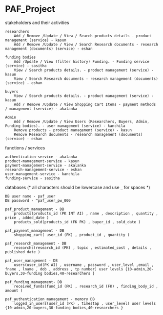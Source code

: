 # PAF_Project

stakeholders and their activities 

	researchers 
		Add / Remove /Update / View / Search products details - product management (service) - kasun
		Add / Remove /Update / View / Search Research documents - research management (documents) (service) - eshan

	funding bodies
		Add /Update / View (filter history) Funding. - Funding service (service) - sasitha
		View / Search products details. - product management (service) - kasun
		View / Search Research documents - research management (documents) (service) - eshan
		
	buyers
		View / Search products details. - product management (service) - kasun
		Add / Remove /Update / View Shopping Cart Items - payment methods / management (service) - akalanka

	Admin
		Add / Remove /Update / View Users (Researchers, Buyers, Admin, Funding bodies). - user management (service) - kanchila
		Remove products - product management (service) - kasun
		Remove Research documents - research management (documents) (service) - eshan



functions / services 
	
	authentication-service - akalanka
	product-management-service - kasun
	payment-management-service - akalanka
	research-management-service - eshan	user-management-service - kanchila	funding-service - sasitha


databases (* all characters should be lowercase and use `_` for spaces *)

~~~~~~~~~~~~~~~~~~~~~~~~~~~
DB user name - paf_user
DB password - ^paf_user_pw_000
~~~~~~~~~~~~~~~~~~~~~~~~~~~

	paf_product_management - DB
		products(products_id (PK INT AI) , name , description , quantity , price , added_date )
		products_sold(products_id (FK PK) , buyer_id , sold_date )

	paf_payment_management - DB
		shopping_cart( user_id (PK) , product_id , quantity )

	paf_research_management - DB
		researchs(research_id (PK) , topic , estimated_cost , details , published_date )
			
	paf_user_management - DB
		users(user_id(PK AI) , username , password , user_level ,email , fname , lname , dob , address , tp_number) user levels {10-admin,20-buyers,30-funding bodies,40-researchers }
		
	paf_funding_management- DB
		received_funds(fund_id (PK) , research_id (FK) , finding_body_id , amount )

	paf_authentication_management - memory DB
		logged_in_users(user_id (PK) , timestap , user_level) user levels {10-admin,20-buyers,30-funding bodies,40-researchers }


	
























